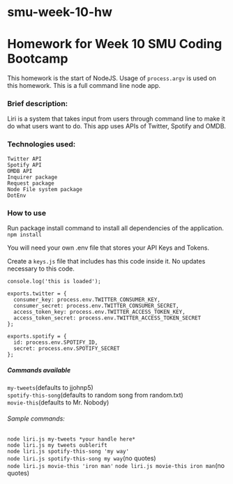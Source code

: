 # smu-week-10-hw
# Homework for Week 10 SMU Coding Bootcamp

This homework is the start of NodeJS. Usage of `process.argv` is used on this homework. This is a full command line node app.

### Brief description:

Liri is a system that takes input from users through command line to make it do what users want to do. This app uses APIs of Twitter, Spotify and OMDB.

### Technologies used:

`Twitter API`  
`Spotify API`  
`OMDB API`  
`Inquirer package`  
`Request package`  
`Node File system package`  
`DotEnv`  

### How to use

Run package install command to install all dependencies of the application.
`npm install`

You will need your own .env file that stores your API Keys and Tokens.

Create a `keys.js` file that includes has this code inside it. No updates necessary to this code.
```
console.log('this is loaded');

exports.twitter = {
  consumer_key: process.env.TWITTER_CONSUMER_KEY,
  consumer_secret: process.env.TWITTER_CONSUMER_SECRET,
  access_token_key: process.env.TWITTER_ACCESS_TOKEN_KEY,
  access_token_secret: process.env.TWITTER_ACCESS_TOKEN_SECRET
};

exports.spotify = {
  id: process.env.SPOTIFY_ID,
  secret: process.env.SPOTIFY_SECRET
};
```



##### Commands available
`my-tweets`(defaults to jjohnp5)  
`spotify-this-song`(defaults to random song from random.txt)  
`movie-this`(defaults to Mr. Nobody)  

###### Sample commands:
`node liri.js my-tweets *your handle here*`  
`node liri.js my tweets oublerift`  
`node liri.js spotify-this-song 'my way'`  
`node liri.js spotify-this-song my way`(no quotes)  
`node liri.js movie-this 'iron man'`
`node liri.js movie-this iron man`(no quotes)